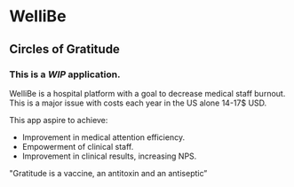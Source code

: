 # WelliBe

## **Circles of Gratitude**

### This is a *WIP* application.

WelliBe is a hospital platform with a goal to decrease medical staff burnout.
This is a major issue with costs each year in the US alone 14-17$ USD.

This app aspire to achieve:
* Improvement in medical attention efficiency.
* Empowerment of clinical staff.
* Improvement in clinical results, increasing NPS.

"Gratitude is a vaccine, an antitoxin and an antiseptic”
